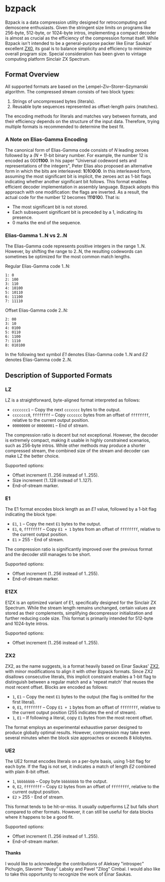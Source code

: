 # bzpack

Bzpack is a data compression utility designed for retrocomputing and demoscene enthusiasts. Given the stringent size limits
on programs like 256-byte, 512-byte, or 1024-byte intros, implementing a compact decoder is almost as crucial as the efficiency
of the compression format itself. While Bzpack isn't intended to be a general-purpose packer like Einar Saukas' excellent
[ZX0](https://github.com/einar-saukas/ZX0), its goal is to balance simplicity and efficiency to minimize overall program size.
Special consideration has been given to vintage computing platform Sinclair ZX Spectrum.

## Format Overview

All supported formats are based on the Lempel–Ziv–Storer–Szymanski algorithm. The compressed stream consists of two block types:

1. Strings of uncompressed bytes (literals).
2. Reusable byte sequences represented as offset-length pairs (matches).

The encoding methods for literals and matches vary between formats, and their efficiency depends on the structure of the input
data. Therefore, trying multiple formats is recommended to determine the best fit.

### A Note on Elias-Gamma Encoding

The canonical form of Elias-Gamma code consists of *N* leading zeroes followed by a *(N + 1)*-bit binary number. For example,
the number 12 is encoded as 000**1100**. In his paper "Universal codeword sets and representations of the integers", Peter Elias
also proposed an alternative form in which the bits are interleaved: **1**0**1**0**0**0**0**. In this interleaved form, assuming
the most significant bit is implicit, the zeroes act as 1-bit flags indicating whether another significant bit follows. This
format enables efficient decoder implementation in assembly language. Bzpack adopts this approach with one modification: the
flags are inverted. As a result, the actual code for the number 12 becomes  1**1**1**0**1**0**0. That is:

* The most significant bit is not stored.
* Each subsequent significant bit is preceded by a 1, indicating its presence.
* 0 marks the end of the sequence.

### Elias-Gamma 1..N vs 2..N

The Elias-Gamma code represents positive integers in the range 1..N. However, by shifting the range to 2..N, the resulting
codewords can sometimes be optimized for the most common match lengths.

Regular Elias-Gamma code 1..N:
```
1: 0
2: 100
3: 110
4: 10100
5: 10110
6: 11100
7: 11110
```
Offset Elias-Gamma code 2..N:
```
2: 00
3: 10
4: 0100
5: 0110
6: 1100
7: 1110
8: 010100
```
In the following text symbol *E1* denotes Elias-Gamma code 1..N and *E2* denotes Elias-Gamma code 2..N.

## Description of Supported Formats

### LZ

LZ is a straightforward, byte-aligned format interpreted as follows:

* `ccccccc1` – Copy the next `ccccccc` bytes to the output.
* `ccccccc0`, `ffffffff` – Copy `ccccccc` bytes from an offset of `ffffffff`, relative to the current output position.
* `00000000` or `00000001` – End of stream.

The compression ratio is decent but not exceptional. However, the decoder is extremely compact, making it usable in highly
constrained scenarios, such as 256-byte intros. While other methods may produce a shorter compressed stream, the combined size
of the stream and decoder can make LZ the better choice.

Supported options:

* Offset increment (1..256 instead of 1..255).
* Size increment (1..128 instead of 1..127).
* End-of-stream marker.

### E1

The E1 format encodes block length as an *E1* value, followed by a 1-bit flag indicating the block type:

* `E1`, `1` – Copy the next `E1` bytes to the output.
* `E1`, `0`, `ffffffff` – Copy `E1 + 1` bytes from an offset of `ffffffff`, relative to the current output position.
* `E1` > 255 - End of stream.

The compression ratio is significantly improved over the previous format and the decoder still manages to be short.

Supported options:

* Offset increment (1..256 instead of 1..255).
* End-of-stream marker.

### E1ZX

E1ZX is an optimized variant of E1, specifically designed for the Sinclair ZX Spectrum. While the stream length remains
unchanged, certain values are stored as their complements, simplifying decompressor initialization and further reducing
code size. This format is primarily intended for 512-byte and 1024-byte intros.

Supported options:

* Offset increment (1..256 instead of 1..255).

### ZX2

ZX2, as the name suggests, is a format heavily based on Einar Saukas' [ZX2](https://github.com/einar-saukas/ZX2), with
minor modifications to align it with other Bzpack formats. Since ZX2 disallows consecutive literals, this implicit constraint
enables a 1-bit flag to distinguish between a regular match and a 'repeat match' that reuses the most recent offset. Blocks are
encoded as follows:

* `1`, `E1` – Copy the next `E1` bytes to the output (the flag is omitted for the first literal).
* `0`, `E1`, `ffffffff` – Copy `E1 + 1` bytes from an offset of `ffffffff`, relative to the current output position
(255 indicates the end of stream).
* `1`, `E1` – If following a literal, copy `E1` bytes from the most recent offset.

The format employs an experimental exhaustive parser designed to produce globally optimal results. However, compression may take
even several minutes when the block size approaches or exceeds 8 kilobytes.

### UE2

The UE2 format encodes literals on a per-byte basis, using 1-bit flag for each byte. If the flag is not set, it indicates
a match of length *E2* combined with plain 8-bit offset.

* `1`, `bbbbbbbb` – Copy byte `bbbbbbbb` to the output.
* `0`, `E2`, `ffffffff` – Copy `E2` bytes from an offset of `ffffffff`, relative to the current output position.
* `E2` > 255 - End of stream.

This format tends to be hit-or-miss. It usually outperforms LZ but falls short compared to other formats. However, it can still
be useful for data blocks where it happens to be a good fit.

Supported options:

* Offset increment (1..256 instead of 1..255).
* End-of-stream marker.

#### Thanks

I would like to acknowledge the contributions of Aleksey "introspec" Pichugin, Slavomir "Busy" Labsky and
Pavel "Zilog" Cimbal. I would also like to take this opportunity to recognize the work of Einar Saukas.
